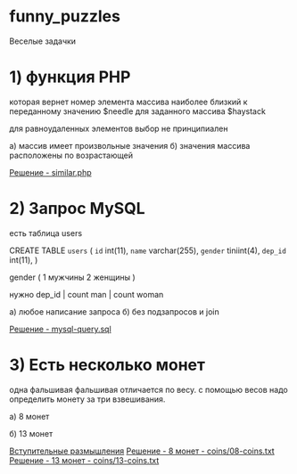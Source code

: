# funny_puzzles

Веселые задачки


# 1) функция PHP

которая вернет номер элемента массива
наиболее близкий к переданному значению $needle
для заданного массива $haystack

для равноудаленных элементов выбор не принципиален

a) массив имеет произвольные значения
б) значения массива расположены по возрастающей

[Решение - similar.php](solves/1-php/similar.php "similar.php")


# 2) Запрос MySQL

есть таблица users

CREATE TABLE `users` (
`id` int(11),
`name` varchar(255),
`gender` tiniint(4),
`dep_id` int(11),
)

gender (
1 мужчины
2 женщины
)

нужно
dep_id | count man | count woman

a) любое написание запроса
б) без подзапросов и join

[Решение - mysql-query.sql](solves/2-mysql/mysql-query.sql "mysql-query.sql")

# 3) Есть несколько монет
одна фальшивая
фальшивая отличается по весу.
с помощью весов надо определить монету за три взвешивания.



a) 8 монет


б) 13 монет

[Вступительные размышления](solves/3-logic/00-intro.md "solves/3-logic/00-intro.md")
[Решение - 8 монет - coins/08-coins.txt](solves/3-logic/08-coins.md "coins/08-coins.txt")
[Решение - 13 монет - coins/13-coins.txt](solves/3-logic/13-coins.md "coins/13-coins.txt")
